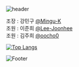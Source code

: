 ![header](https://capsule-render.vercel.app/api?type=rounded&color=auto&height=120&section=header&text=3조github!&fontSize=40)


조장 : 강민구 [@Mingu-K](https://github.com/Mingu-K)   
조원 : 이준희 [@Lee-Joonhee](https://github.com/Lee-Joonhee)    
조원 : 김주희 [@oocho0](https://github.com/oocho0)   

<a align ="right">[![Top Langs](https://github-readme-stats.vercel.app/api/top-langs/?username=oocho0)](https://github.com/oocho0/github-readme-stats)</a>


![Footer](https://capsule-render.vercel.app/api?type=waving&color=auto&height=150&section=footer)
